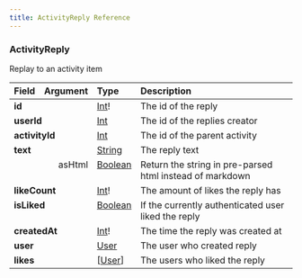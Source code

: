 ```yaml
---
title: ActivityReply Reference
---
```


### ActivityReply
Replay to an activity item
<table>
<thead>
<tr>
<th align="left">Field</th>
<th align="right">Argument</th>
<th align="left">Type</th>
<th align="left">Description</th>
</tr>
</thead>
<tbody>
<tr>
<td colspan="2" valign="top"><strong>id</strong></td>
<td valign="top"><a href="/reference/scalar/int">Int</a>!</td>
<td>
The id of the reply
</td>
</tr>
<tr>
<td colspan="2" valign="top"><strong>userId</strong></td>
<td valign="top"><a href="/reference/scalar/int">Int</a></td>
<td>
The id of the replies creator
</td>
</tr>
<tr>
<td colspan="2" valign="top"><strong>activityId</strong></td>
<td valign="top"><a href="/reference/scalar/int">Int</a></td>
<td>
The id of the parent activity
</td>
</tr>
<tr>
<td colspan="2" valign="top"><strong>text</strong></td>
<td valign="top"><a href="/reference/scalar/string">String</a></td>
<td>
The reply text
</td>
</tr>
<tr>
<td colspan="2" align="right" valign="top">asHtml</td>
<td valign="top"><a href="/reference/scalar/boolean">Boolean</a></td>
<td>
Return the string in pre-parsed html instead of markdown
</td>
</tr>
<tr>
<td colspan="2" valign="top"><strong>likeCount</strong></td>
<td valign="top"><a href="/reference/scalar/int">Int</a>!</td>
<td>
The amount of likes the reply has
</td>
</tr>
<tr>
<td colspan="2" valign="top"><strong>isLiked</strong></td>
<td valign="top"><a href="/reference/scalar/boolean">Boolean</a></td>
<td>
If the currently authenticated user liked the reply
</td>
</tr>
<tr>
<td colspan="2" valign="top"><strong>createdAt</strong></td>
<td valign="top"><a href="/reference/scalar/int">Int</a>!</td>
<td>
The time the reply was created at
</td>
</tr>
<tr>
<td colspan="2" valign="top"><strong>user</strong></td>
<td valign="top"><a href="/reference/object/user">User</a></td>
<td>
The user who created reply
</td>
</tr>
<tr>
<td colspan="2" valign="top"><strong>likes</strong></td>
<td valign="top">[<a href="/reference/object/user">User</a>]</td>
<td>
The users who liked the reply
</td>
</tr>
</tbody>
</table>